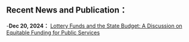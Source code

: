 ## Recent News and Publication：

-**Dec 20, 2024：** [Lottery Funds and the State Budget: A Discussion on Equitable Funding for Public Services](https://medium.com/@marketingforwl/lottery-funds-and-the-state-budget-a-discussion-on-equitable-funding-for-public-services-0f6a2194a681)
